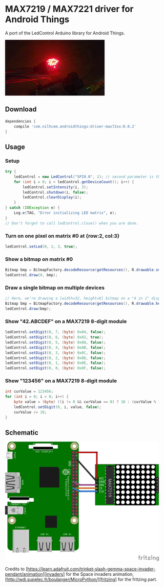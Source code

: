 # MAX7219 / MAX7221 driver for Android Things

A port of the LedControl Arduino library for Android Things.

![photo][]

## Download

```groovy
dependencies {
    compile 'com.nilhcem.androidthings:driver-max72xx:0.0.2'
}
```

## Usage

### Setup

```java
try {
    ledControl = new LedControl("SPI0.0", 1); // second parameter is the number of chained matrices. Here, we only use 1 LED matrix module (8x8).
    for (int i = 0; i < ledControl.getDeviceCount(); i++) {
        ledControl.setIntensity(i, 3);
        ledControl.shutdown(i, false);
        ledControl.clearDisplay(i);
    }
} catch (IOException e) {
    Log.e(TAG, "Error initializing LED matrix", e);
}
// Don't forget to call ledControl.close() when you are done.
```


### Turn on one pixel on matrix #0 at {row:2, col:3}

```java
ledControl.setLed(0, 2, 3, true);
```


### Show a bitmap on matrix #0

```java
Bitmap bmp = BitmapFactory.decodeResource(getResources(), R.drawable.smiley);
ledControl.draw(0, bmp);
```


### Draw a single bitmap on multiple devices
```java
// Here, we're drawing a [width=32, height=8] bitmap on a "4 in 1" display module
Bitmap bmp = BitmapFactory.decodeResource(getResources(), R.drawable.hearts32x8);
ledControl.draw(bmp);
```


### Show "42.ABCDEF" on a MAX7219 8-digit module

```java
ledControl.setDigit(0, 7, (byte) 0x04, false);
ledControl.setDigit(0, 6, (byte) 0x02, true);
ledControl.setDigit(0, 5, (byte) 0x0A, false);
ledControl.setDigit(0, 4, (byte) 0x0B, false);
ledControl.setDigit(0, 3, (byte) 0x0C, false);
ledControl.setDigit(0, 2, (byte) 0x0D, false);
ledControl.setDigit(0, 1, (byte) 0x0E, false);
ledControl.setDigit(0, 0, (byte) 0x0F, false);
```


### Show "123456" on a MAX7219 8-digit module

```java
int curValue = 123456;
for (int i = 0; i < 8; i++) {
    byte value = (byte) ((i != 0 && curValue == 0) ? 16 : (curValue % 10));
    ledControl.setDigit(0, i, value, false);
    curValue /= 10;
}
```


## Schematic

![schematic][]


Credits to [https://learn.adafruit.com/trinket-slash-gemma-space-invader-pendant/animation][invaders] for the Space invaders animation, [http://wdi.supelec.fr/boulanger/MicroPython/][fritzing] for the fritzing part.

[photo]: https://raw.githubusercontent.com/Nilhcem/ledcontrol-androidthings/master/assets/preview.gif
[schematic]: https://raw.githubusercontent.com/Nilhcem/ledcontrol-androidthings/master/assets/schematic.png
[invaders]: https://learn.adafruit.com/trinket-slash-gemma-space-invader-pendant/animation
[fritzing]: http://wdi.supelec.fr/boulanger/MicroPython/
